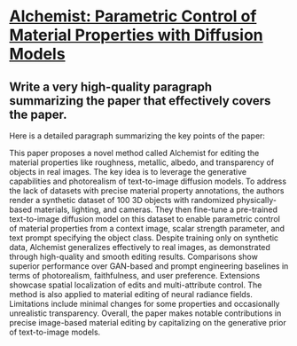 # [Alchemist: Parametric Control of Material Properties with Diffusion   Models](https://arxiv.org/abs/2312.02970)

## Write a very high-quality paragraph summarizing the paper that effectively covers the paper.

 Here is a detailed paragraph summarizing the key points of the paper:

This paper proposes a novel method called Alchemist for editing the material properties like roughness, metallic, albedo, and transparency of objects in real images. The key idea is to leverage the generative capabilities and photorealism of text-to-image diffusion models. To address the lack of datasets with precise material property annotations, the authors render a synthetic dataset of 100 3D objects with randomized physically-based materials, lighting, and cameras. They then fine-tune a pre-trained text-to-image diffusion model on this dataset to enable parametric control of material properties from a context image, scalar strength parameter, and text prompt specifying the object class. Despite training only on synthetic data, Alchemist generalizes effectively to real images, as demonstrated through high-quality and smooth editing results. Comparisons show superior performance over GAN-based and prompt engineering baselines in terms of photorealism, faithfulness, and user preference. Extensions showcase spatial localization of edits and multi-attribute control. The method is also applied to material editing of neural radiance fields. Limitations include minimal changes for some properties and occasionally unrealistic transparency. Overall, the paper makes notable contributions in precise image-based material editing by capitalizing on the generative prior of text-to-image models.
